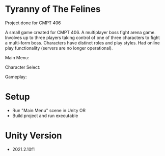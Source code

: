 # Tyranny of The Felines
 Project done for CMPT 406
  
 A small game created for CMPT 406. A multiplayer boss fight arena game. Involves up to three players taking control of one of three characters to fight a multi-form boss. Characters have distinct roles and play styles. Had online play functionality (servers are no longer operational).

 

 Main Menu:
  
  
 Character Select:
  
  
 Gameplay:
  
  

# Setup
 * Run "Main Menu" scene in Unity
 OR
 * Build project and run executable
 
# Unity Version
 * 2021.2.10f1
